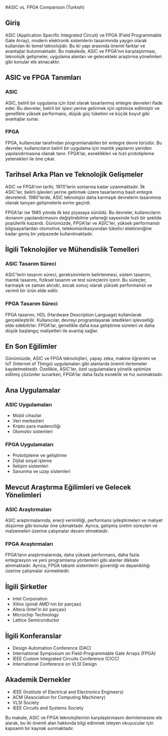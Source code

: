 #ASIC vs. FPGA Comparison (Turkish)

## Giriş

ASIC (Application Specific Integrated Circuit) ve FPGA (Field Programmable Gate Array), modern elektronik sistemlerin tasarımında yaygın olarak kullanılan iki temel teknolojidir. Bu iki yapı arasında önemli farklar ve avantajlar bulunmaktadır. Bu makalede, ASIC ve FPGA'nın karşılaştırması, teknolojik gelişmeler, uygulama alanları ve gelecekteki araştırma yönelimleri gibi konular ele alınacaktır.

## ASIC ve FPGA Tanımları

### ASIC
ASIC, belirli bir uygulama için özel olarak tasarlanmış entegre devreleri ifade eder. Bu devreler, belirli bir işlevi yerine getirmek için optimize edilmiştir ve genellikle yüksek performans, düşük güç tüketimi ve küçük boyut gibi avantajlar sunar.

### FPGA
FPGA, kullanıcılar tarafından programlanabilen bir entegre devre türüdür. Bu devreler, kullanıcıların belirli bir uygulama için mantık yapılarını yeniden yapılandırmasına olanak tanır. FPGA'lar, esneklikleri ve hızlı prototipleme yetenekleri ile öne çıkar.

## Tarihsel Arka Plan ve Teknolojik Gelişmeler

ASIC ve FPGA'nın tarihi, 1970'lerin sonlarına kadar uzanmaktadır. İlk ASIC'ler, belirli işlevleri yerine getirmek üzere tasarlanmış basit entegre devrelerdi. 1980'lerde, ASIC teknolojisi daha karmaşık devrelerin tasarımına olanak tanıyan gelişmelerle evrim geçirdi.

FPGA'lar ise 1985 yılında ilk kez piyasaya sürüldü. Bu devreler, kullanıcıların donanım yapılandırmasını değiştirebilme yeteneği sayesinde hızlı bir şekilde popülerlik kazandı. Günümüzde, FPGA'lar ve ASIC'ler, yüksek performanslı bilgisayarlardan otomotive, telekomünikasyondan tüketici elektroniğine kadar geniş bir yelpazede kullanılmaktadır.

## İlgili Teknolojiler ve Mühendislik Temelleri

### ASIC Tasarım Süreci
ASIC'lerin tasarım süreci, gereksinimlerin belirlenmesi, sistem tasarımı, mantık tasarımı, fiziksel tasarım ve test süreçlerini içerir. Bu süreçler, karmaşık ve zaman alıcıdır, ancak sonuç olarak yüksek performanslı ve verimli bir ürün elde edilir.

### FPGA Tasarım Süreci
FPGA tasarımı, HDL (Hardware Description Language) kullanılarak gerçekleştirilir. Kullanıcılar, devreyi programlayarak istedikleri işlevselliği elde edebilirler. FPGA'lar, genellikle daha kısa geliştirme süreleri ve daha düşük başlangıç maliyetleri ile avantaj sağlar.

## En Son Eğilimler

Günümüzde, ASIC ve FPGA teknolojileri, yapay zeka, makine öğrenimi ve IoT (Internet of Things) uygulamaları gibi alanlarda önemli ilerlemeler kaydetmektedir. Özellikle, ASIC'ler, özel uygulamalara yönelik optimize edilmiş çözümler sunarken, FPGA'lar daha fazla esneklik ve hız sunmaktadır.

## Ana Uygulamalar

### ASIC Uygulamaları
- Mobil cihazlar
- Veri merkezleri
- Kripto para madenciliği
- Otomotiv sistemleri

### FPGA Uygulamaları
- Prototipleme ve geliştirme
- Dijital sinyal işleme
- İletişim sistemleri
- Savunma ve uzay sistemleri

## Mevcut Araştırma Eğilimleri ve Gelecek Yönelimleri

### ASIC Araştırmaları
ASIC araştırmalarında, enerji verimliliği, performans iyileştirmeleri ve maliyet düşürme gibi konular öne çıkmaktadır. Ayrıca, gelişmiş üretim süreçleri ve malzemeleri üzerine çalışmalar devam etmektedir.

### FPGA Araştırmaları
FPGA'ların araştırmalarında, daha yüksek performans, daha fazla entegrasyon ve yeni programlama yöntemleri gibi alanlar dikkate alınmaktadır. Ayrıca, FPGA tabanlı sistemlerin güvenliği ve dayanıklılığı üzerine çalışmalar sürmektedir.

## İlgili Şirketler

- Intel Corporation
- Xilinx (şimdi AMD'nin bir parçası)
- Altera (Intel'in bir parçası)
- Microchip Technology
- Lattice Semiconductor

## İlgili Konferanslar

- Design Automation Conference (DAC)
- International Symposium on Field-Programmable Gate Arrays (FPGA)
- IEEE Custom Integrated Circuits Conference (CICC)
- International Conference on VLSI Design

## Akademik Dernekler

- IEEE (Institute of Electrical and Electronics Engineers)
- ACM (Association for Computing Machinery)
- VLSI Society
- IEEE Circuits and Systems Society

Bu makale, ASIC ve FPGA teknolojilerinin karşılaştırmasını derinlemesine ele alarak, bu iki önemli alan hakkında bilgi edinmek isteyen okuyucular için kapsamlı bir kaynak sunmaktadır.